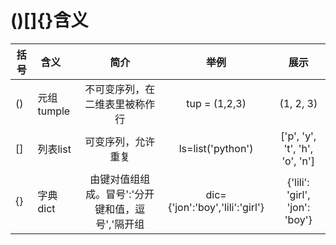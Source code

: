 # ()[]{}含义

|括号 |含义     |简介 |举例|展示|
|----|--------|:---------------:|:------------:|:--------:|
|() |元组tumple|不可变序列，在二维表里被称作行|tup = (1,2,3)|(1, 2, 3)|
|[] |列表list |可变序列，允许重复|ls=list('python')|['p', 'y', 't', 'h', 'o', 'n']|
|{} |字典dict |由键对值组组成。冒号':'分开键和值，逗号','隔开组|dic={'jon':'boy','lili':'girl'}|{'lili': 'girl', 'jon': 'boy'}|
